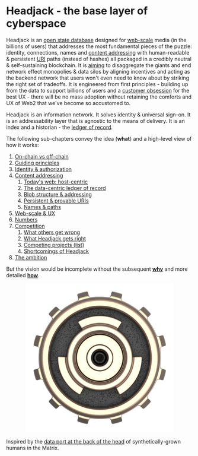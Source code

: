 # Headjack - the base layer of cyberspace

Headjack is an [open state database](https://twitter.com/balajis/status/1123092897664880640) designed for [web-scale](introduction/web_scale.md) media (in the billions of users) that addresses the most fundamental pieces of the puzzle: identity, connections, names and [content addressing](introduction/addressing.md) with human-readable & persistent [URI](https://en.wikipedia.org/wiki/Uniform_Resource_Identifier) paths (instead of hashes) all packaged in a credibly neutral & self-sustaining blockchain. It is [aiming](introduction/ambition.md) to disaggregate the giants and end network effect monopolies & data silos by aligning incentives and acting as the backend network that users won't even need to know about by striking the right set of tradeoffs. It is engineered from first principles - building up from the data to support billions of users and a [customer obsession](https://twitter.com/arvanaghi/status/1537519858233008128) for the best UX - there will be no mass adoption without retaining the comforts and UX of Web2 that we've become so accustomed to.

<!-- 
TODO:

In Headjack identity is simply a number.

Identity means different things depending on the context but at the end of the day at the root of it there is an identifier - any type of use case specialization can be built around that - KYC is orthogonal to having identity & being able to associate content to it for online publishing at web-scale - there are no limits to the amount of content that can be created & addressed - both in terms of quantity and size.

Headjack focuses on the essence - everything else can be built around it.

It also specifies protocols & standards for connections, DMs, message types, etc. - basically all the building blocks necessary for a fully fledged ecosystem. Any existing web2 service can be recreated on top of it, but the doors are open for the next step of innovation (possibilities).

"the ability to link content to users without limits"

TODO: link to the pillars

What you don't want is for these identifiers to be fractured between many platforms with different standards & formats. The simplest unified singleton model wins.

a blueprint for the future web


The core value proposition is the ability to link infinite amounts of data to identity and sequence that throughout time.


`"The internet creates 1 giant aggregator for everything"` - [@naval](https://youtu.be/3qHkcs3kG44?t=3527)

    KISS

    UNIX philosophy -->



Headjack is an information network. It solves identity & universal sign-on. It is an addressability layer that is agnostic to the means of delivery. It is an index and a historian - the [ledger of record](https://twitter.com/balajis/status/1459140902144729088).

The following sub-chapters convey the idea (**what**) and a high-level view of how it works:
1. [On-chain vs off-chain](introduction/on_off_chain.md)
2. [Guiding principles](introduction/principles.md)
3. [Identity & authorization](introduction/identity.md)
4. [Content addressing](introduction/addressing.md)
    1. [Today's web: host-centric](introduction/host_centric.md)
    2. [The data-centric ledger of record](introduction/data_centric.md)
    3. [Blob structure & addressing](introduction/blob_structure.md)
    4. [Persistent & provable URIs](introduction/uris.md)
    5. [Names & paths](introduction/names_and_paths.md)
5. [Web-scale & UX](introduction/web_scale.md)
5. [Numbers](introduction/numbers.md)
6. [Competition](introduction/competition.md)
    1. [What others get wrong](introduction/others_cons.md)
    2. [What Headjack gets right](introduction/headjack_pros.md)
    3. [Competing projects (list)](introduction/others_list.md)
    4. [Shortcomings of Headjack](introduction/headjack_cons.md)
7. [The ambition](introduction/ambition.md)

But the vision would be incomplete without the subsequent [**why**](motivation/philosophy.md) and more detailed [**how**](blockchain.md).

<div style="text-align: center;">
    <img src="images/logo.png">
</div>

Inspired by the [data port at the back of the head](https://matrix.fandom.com/wiki/Headjack) of synthetically-grown humans in the Matrix.

<!-- https://www.youtube.com/watch?v=DoUQhYDz-Ys -->
